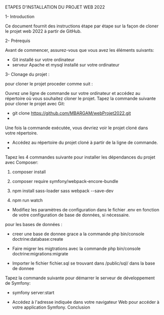 ETAPES D'INSTALLATION DU PROJET WEB 2022 

1- Introduction

 Ce document fournit des instructions étape par étape sur la façon de cloner le projet web 2022 à partir de GitHub.

2- Prérequis

 Avant de commencer, assurez-vous que vous avez les éléments suivants:

- Git installé sur votre ordinateur
- serveur Apache et mysql installé sur votre ordinateur

3- Clonage du projet : 

 pour cloner le projet proceder comme suit :

Ouvrez une ligne de commande sur votre ordinateur et accédez au répertoire où vous souhaitez cloner le projet.
Tapez la commande suivante pour cloner le  projet avec Git:

* git clone https://github.com/MBARGAM/webProjet2022.git
* 
Une fois la commande exécutée, vous devriez voir le projet cloné dans votre répertoire.

* Accédez au répertoire du projet cloné à partir de la ligne de commande.
* 
Tapez les 4 commandes suivante pour installer les dépendances du projet avec Composer:

1) composer install

2) composer require symfony/webpack-encore-bundle

3) npm install sass-loader sass webpack --save-dev

4) npm run watch


* Modifiez les paramètres de configuration dans le fichier .env en fonction de votre configuration de base de données, si nécessaire.

pour les bases de données :

* creer une base de donnee grace a la commande  php bin/console doctrine:database:create

* Faire migrer les migtrations  avec la commande  php bin/console doctrine:migrations:migrate


* Importer le fichier fichier.sql se trouvant dans   /public/sql/  dans la base de donnee

Tapez la commande suivante pour démarrer le serveur de développement de Symfony:

* symfony server:start








* Accédez à l'adresse indiquée dans votre navigateur Web pour accéder à votre application Symfony.
Conclusion



